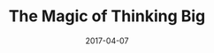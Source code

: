 ---
title: "The Magic of Thinking Big"
bookAuthor: "David Schwartz"
layout: book
format: "audiobook"
recommended: "false"
date: "2017-04-07"
tag: book
projects: false
books: true
hidden: false
category: book
amazonLink: "http://amzn.to/2uQdHbz"
---